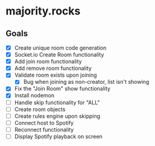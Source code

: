 # majority.rocks

## Goals
- [x] Create unique room code generation
- [x] Socket.io Create Room functionality
- [x] Add join room functionality
- [x] Add remove room functionality
- [x] Validate room exists upon joining
  - [x] Bug when joining as non-creator, list isn't showing
- [x] Fix the "Join Room" show functionality
- [x] Install nodemon
- [ ] Handle skip functionality for "ALL"
- [ ] Create room objects
- [ ] Create rules engine upon skipping
- [ ] Connect host to Spotify
- [ ] Reconnect functionality
- [ ] Display Spotify playback on screen